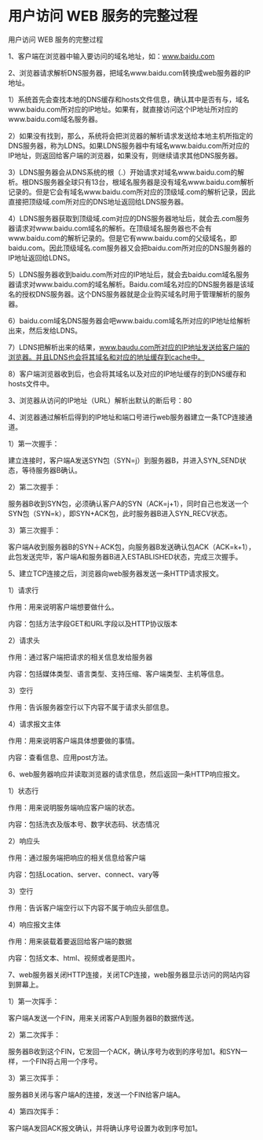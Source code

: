 # 用户访问 WEB 服务的完整过程

用户访问 WEB 服务的完整过程


1、客户端在浏览器中输入要访问的域名地址，如：www.baidu.com


2、浏览器请求解析DNS服务器，把域名www.baidu.com转换成web服务器的IP地址。


1）系统首先会查找本地的DNS缓存和hosts文件信息，确认其中是否有与，域名www.baidu.com所对应的IP地址。如果有，就直接访问这个IP地址所对应的www.baidu.com域名服务器。


2）如果没有找到，那么，系统将会把浏览器的解析请求发送给本地主机所指定的DNS服务器，称为LDNS。如果LDNS服务器中有域名www.baidu.com所对应的IP地址，则返回给客户端的浏览器，如果没有，则继续请求其他DNS服务器。


3）LDNS服务器会从DNS系统的根（.）开始请求对域名www.baidu.com的解析。根DNS服务器全球只有13台，根域名服务器是没有域名www.baidu.com解析记录的。但是它会有域名www.baidu.com所对应的顶级域.com的解析记录，因此直接把顶级域.com所对应的DNS地址返回给LDNS服务器。


4）LDNS服务器获取到顶级域.com对应的DNS服务器地址后，就会去.com服务器请求对www.baidu.com域名的解析。在顶级域名服务器也不会有www.baidu.com的解析记录的。但是它有www.baidu.com的父级域名，即baidu.com。因此顶级域名.com服务器又会把baidu.com所对应的DNS服务器的IP地址返回给LDNS。


5）LDNS服务器收到baidu.com所对应的IP地址后，就会去baidu.com域名服务器请求对www.baidu.com的域名解析。Baidu.com域名对应的DNS服务器是该域名的授权DNS服务器。这个DNS服务器就是企业购买域名时用于管理解析的服务器。


6）baidu.com域名DNS服务器会吧www.baidu.com域名所对应的IP地址给解析出来，然后发给LDNS。


7）LDNS把解析出来的结果，www.baudu.com所对应的IP地址发送给客户端的浏览器。并且LDNS也会将其域名和对应的地址缓存到cache中。


8）客户端浏览器收到后，也会将其域名以及对应的IP地址缓存的到DNS缓存和hosts文件中。





3、浏览器从访问的IP地址（URL）解析出默认的断后号：80


4、浏览器通过解析后得到的IP地址和端口号进行web服务器建立一条TCP连接通道。


1）第一次握手：


建立连接时，客户端A发送SYN包（SYN=j）到服务器B，并进入SYN_SEND状态，等待服务器B确认。


2）第二次握手：


服务器B收到SYN包，必须确认客户A的SYN（ACK=j+1），同时自己也发送一个SYN包（SYN=k），即SYN+ACK包，此时服务器B进入SYN_RECV状态。


3）第三次握手：


客户端A收到服务器B的SYN＋ACK包，向服务器B发送确认包ACK（ACK=k+1），此包发送完毕，客户端A和服务器B进入ESTABLISHED状态，完成三次握手。





5、建立TCP连接之后，浏览器向web服务器发送一条HTTP请求报文。


1）请求行


作用：用来说明客户端想要做什么。


内容：包括方法字段GET和URL字段以及HTTP协议版本


2）请求头


作用：通过客户端把请求的相关信息发给服务器


内容：包括媒体类型、语言类型、支持压缩、客户端类型、主机等信息。


3）空行


作用：告诉服务器空行以下内容不属于请求头部信息。


4）请求报文主体


作用：用来说明客户端具体想要做的事情。


内容：查看信息、应用post方法。


6、web服务器响应并读取浏览器的请求信息，然后返回一条HTTP响应报文。


1）状态行


作用：用来说明服务端响应客户端的状态。


内容：包括洗衣及版本号、数字状态码、状态情况


2）响应头


作用：通过服务端把响应的相关信息给客户端


内容：包括Location、server、connect、vary等


3）空行


作用：告诉客户端空行以下内容不属于响应头部信息。


4）响应报文主体


作用：用来装载着要返回给客户端的数据


内容：包括文本、html、视频或者是图片。


7、web服务器关闭HTTP连接，关闭TCP连接，web服务器显示访问的网站内容到屏幕上。


1）第一次挥手：


客户端A发送一个FIN，用来关闭客户A到服务器B的数据传送。 


2）第二次挥手：


服务器B收到这个FIN，它发回一个ACK，确认序号为收到的序号加1。和SYN一样，一个FIN将占用一个序号。 


3）第三次挥手：


服务器B关闭与客户端A的连接，发送一个FIN给客户端A。 


4）第四次挥手：


客户端A发回ACK报文确认，并将确认序号设置为收到序号加1。